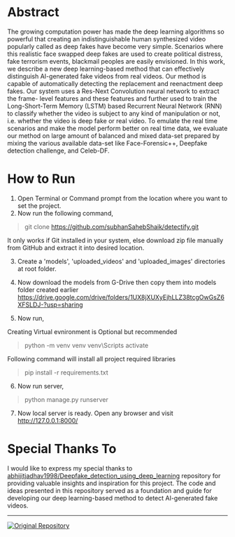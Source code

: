 # Abstract

The growing computation power has made the deep learning algorithms so powerful that creating an indistinguishable human synthesized video popularly called as deep fakes have become very simple. Scenarios where this realistic face swapped deep fakes are used to create political distress, fake terrorism events, blackmail peoples are easily envisioned. In this work, we describe a new deep learning-based method that can effectively distinguish AI-generated fake videos from real videos. Our method is capable of automatically detecting the replacement and reenactment deep fakes. Our system uses a Res-Next Convolution neural network to extract the frame- level features and these features and further used to train the Long-Short-Term Memory (LSTM) based Recurrent Neural Network (RNN) to classify whether the video is subject to any kind of manipulation or not, i.e. whether the video is deep fake or real video. To emulate the real time scenarios and make the model perform better on real time data, we evaluate our method on large amount of balanced and mixed data-set prepared by mixing the various available data-set like Face-Forensic++, Deepfake detection challenge, and Celeb-DF.

# How to Run

1. Open Terminal or Command prompt from the location where you want to set the project.
2. Now run the following command,
> git clone https://github.com/subhanSahebShaik/detectify.git

It only works if Git installed in your system, else download zip file manually from GitHub and extract it into desired location.

3. Create a 'models', 'uploaded_videos' and 'uploaded_images' directories at root folder.

4. Now download the models from G-Drive then copy them into models folder created earlier https://drive.google.com/drive/folders/1UX8jXUXyEjhLLZ38tcgOwGsZ6XFSLDJ-?usp=sharing

5. Now run,

Creating Virtual evnironment is Optional but recommended
> python -m venv venv
> venv\Scripts activate

Following command will install all project required libraries
> pip install -r requirements.txt

6. Now run server,
> python manage.py runserver

7. Now local server is ready. Open any browser and visit http://127.0.0.1:8000/

# Special Thanks To

I would like to express my special thanks to [abhijitjadhav1998/Deepfake_detection_using_deep_learning](https://github.com/abhijitjadhav1998/Deepfake_detection_using_deep_learning) repository for providing valuable insights and inspiration for this project. The code and ideas presented in this repository served as a foundation and guide for developing our deep learning-based method to detect AI-generated fake videos.

---

[![Original Repository](https://img.shields.io/badge/Original%20Repository-abhijitjadhav1998/Deepfake_detection_using_deep_learning-blue?logo=github)](https://github.com/abhijitjadhav1998/Deepfake_detection_using_deep_learning)
